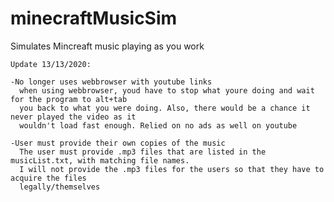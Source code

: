 # minecraftMusicSim
Simulates Mincreaft music playing as you work

`````````````````````````````````````````````````````````````````````````````````````````````
Update 13/13/2020:

-No longer uses webbrowser with youtube links
  when using webbrowser, youd have to stop what youre doing and wait for the program to alt+tab
  you back to what you were doing. Also, there would be a chance it never played the video as it
  wouldn't load fast enough. Relied on no ads as well on youtube
  
-User must provide their own copies of the music
  The user must provide .mp3 files that are listed in the musicList.txt, with matching file names.
  I will not provide the .mp3 files for the users so that they have to acquire the files 
  legally/themselves

`````````````````````````````````````````````````````````````````````````````````````````````
